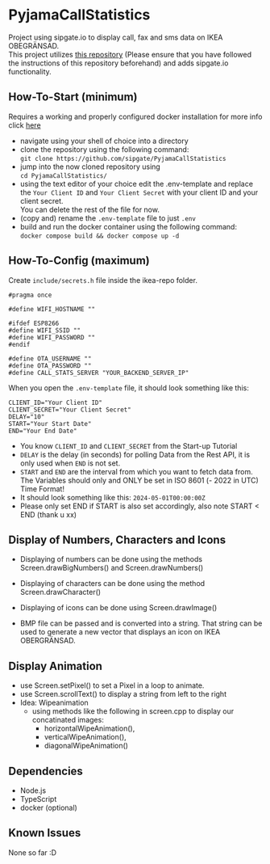 # PyjamaCallStatistics

Project using sipgate.io to display call, fax and sms data on IKEA OBEGRÄNSAD.  
This project utilizes [this repository](https://github.com/ph1p/ikea-led-obegraensad) (Please ensure that you have
followed the instructions of this repository beforehand) and adds sipgate.io functionality.

## How-To-Start (minimum)

Requires a working and properly configured docker installation for more info
click [here](https://docs.docker.com/engine/install/)

- navigate using your shell of choice into a directory
- clone the repository using the following command:  
  ```git clone https://github.com/sipgate/PyjamaCallStatistics```
- jump into the now cloned repository using  
  ```cd PyjamaCallStatistics/```
- using the text editor of your choice edit the .env-template and replace the ```Your Client ID```
  and ```Your Client Secret``` with your client ID and your client secret.  
  You can delete the rest of the file for now.
- (copy and) rename the ```.env-template``` file to just ```.env```
- build and run the docker container using the following command:  
  ```docker compose build && docker compose up -d```

## How-To-Config (maximum)

Create ```include/secrets.h``` file inside the ikea-repo folder.

``` { secrets.h }
#pragma once

#define WIFI_HOSTNAME ""

#ifdef ESP8266
#define WIFI_SSID ""
#define WIFI_PASSWORD ""
#endif

#define OTA_USERNAME ""
#define OTA_PASSWORD ""
#define CALL_STATS_SERVER "YOUR_BACKEND_SERVER_IP"
```

When you open the ```.env-template``` file, it should look something like this:

``` { .env }
CLIENT_ID="Your Client ID" 
CLIENT_SECRET="Your Client Secret"
DELAY="10"
START="Your Start Date"
END="Your End Date"
```

- You know ```CLIENT_ID``` and ```CLIENT_SECRET``` from the Start-up Tutorial
- ```DELAY``` is the delay (in seconds) for polling Data from the Rest API, it is only used when ```END``` is not set.
- ```START``` and ```END``` are the interval from which you want to fetch data from.
  The Variables should only and ONLY be set in ISO 8601 (- 2022 in UTC) Time Format!
- It should look something like this: ```2024-05-01T00:00:00Z```
- Please only set END if START is also set accordingly, also note START < END (thank u xx)

## Display of Numbers, Characters and Icons

- Displaying of numbers can be done using the methods Screen.drawBigNumbers() and Screen.drawNumbers()
- Displaying of characters can be done using the method Screen.drawCharacter()
- Displaying of icons can be done using Screen.drawImage()

- BMP file can be passed and is converted into a string. That string can be used to generate a new vector that displays an icon on IKEA OBERGRÄNSAD.

## Display Animation

- use Screen.setPixel() to set a Pixel in a loop to animate.
- use Screen.scrollText() to display a string from left to the right
- Idea: Wipeanimation 
  - using methods like the following in screen.cpp to display our concatinated images:
    - horizontalWipeAnimation(), 
    - verticalWipeAnimation(), 
    - diagonalWipeAnimation() 

## Dependencies

- Node.js
- TypeScript
- docker (optional)

## Known Issues

None so far :D  
